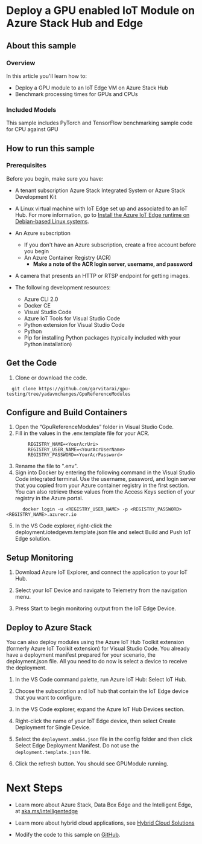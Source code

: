 # Deploy a GPU enabled IoT Module on Azure Stack Hub and Edge
## About this sample
### Overview
In this article you'll learn how to:
  - Deploy a GPU module to an IoT Edge VM on Azure Stack Hub
  - Benchmark processing times for GPUs and CPUs

### Included Models
This sample includes PyTorch and TensorFlow benchmarking sample code for CPU against GPU

## How to run this sample
### Prerequisites
Before you begin, make sure you have:
  - A tenant subscription Azure Stack Integrated System or Azure Stack Development Kit
  - A Linux virtual machine with IoT Edge set up and associated to an IoT Hub. For more information, go to [Install the Azure IoT Edge runtime on Debian-based Linux systems](https://docs.microsoft.com/en-us/azure/iot-edge/how-to-install-iot-edge-linux).

  - An Azure subscription
      - If you don't have an Azure subscription, create a free account
        before you begin
      - An Azure Container Registry (ACR)
          - **Make a note of the ACR login server, username, and
            password**
  - A camera that presents an HTTP or RTSP endpoint for getting images.
  - The following development resources:
      - Azure CLI 2.0   
      - Docker CE 
      - Visual Studio Code  
      - Azure IoT Tools for Visual Studio Code    
      - Python extension for Visual Studio Code    
      - Python    
      - Pip for installing Python packages (typically included with your
        Python installation)

## Get the Code

1.  Clone or download the code.
```
  git clone https://github.com/garvitarai/gpu-testing/tree/yadavmchanges/GpuReferenceModules
```
## Configure and Build Containers
1.  Open the “GpuReferenceModules” folder in Visual Studio Code.
2.  Fill in the values in the .env.template file for your ACR.
```
        REGISTRY_NAME=<YourAcrUri>
        REGISTRY_USER_NAME=<YourAcrUserName>
        REGISTRY_PASSWORD=<YourAcrPassword>
```
3.  Rename the file to ".env".
4.  Sign into Docker by entering the following command in the Visual
    Studio Code integrated terminal. Use the username, password, and login
    server that you copied from your Azure container registry in the
    first section. You can also retrieve these values from the Access
    Keys section of your registry in the Azure portal.  
```
      docker login -u <REGISTRY_USER_NAME> -p <REGISTRY_PASSWORD> <REGISTRY_NAME>.azurecr.io
```
5.  In the VS Code explorer, right-click the deployment.iotedgevm.template.json
    file and select Build and Push IoT Edge solution.

## Setup Monitoring 

1.  Download Azure IoT Explorer, and connect the application to your IoT Hub.

2.  Select your IoT Device and navigate to Telemetry from the navigation menu.

3. Press Start to begin monitoring output from the IoT Edge Device.

## Deploy to Azure Stack

You can also deploy modules using the Azure IoT Hub Toolkit extension
(formerly Azure IoT Toolkit extension) for Visual Studio Code. You
already have a deployment manifest prepared for your scenario, the
deployment.json file. All you need to do now is select a device to
receive the deployment.

1.  In the VS Code command palette, run Azure IoT Hub: Select IoT Hub.

2.  Choose the subscription and IoT hub that contain the IoT Edge device
    that you want to configure.

3.  In the VS Code explorer, expand the Azure IoT Hub Devices section.

4.  Right-click the name of your IoT Edge device, then select Create
    Deployment for Single Device.

5.  Select the `deployment.amd64.json` file in the config folder and then click
    Select Edge Deployment Manifest. Do not use the
    `deployment.template.json` file.

6.  Click the refresh button. You should see GPUModule running.

# Next Steps

  - Learn more about Azure Stack, Data Box Edge and the Intelligent Edge, at [aka.ms/intelligentedge](https://aka.ms/intelligentedge)

  - Learn more about hybrid cloud applications, see [Hybrid Cloud
    Solutions](https://aka.ms/azsdevtutorials)

  - Modify the code to this sample on
    [GitHub](https://github.com/Azure-Samples/azure-intelligent-edge-patterns).
